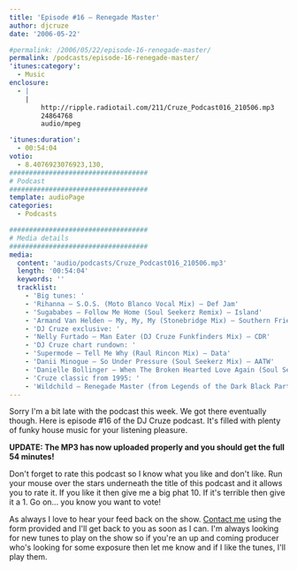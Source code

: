 ```yaml
---
title: 'Episode #16 – Renegade Master'
author: djcruze
date: '2006-05-22'

#permalink: /2006/05/22/episode-16-renegade-master/
permalink: /podcasts/episode-16-renegade-master/
'itunes:category':
  - Music
enclosure:
  - |
    |
        http://ripple.radiotail.com/211/Cruze_Podcast016_210506.mp3
        24864768
        audio/mpeg

'itunes:duration':
  - 00:54:04
votio:
  - 8.4076923076923,130,
###################################
# Podcast
###################################
template: audioPage
categories:
  - Podcasts

###################################
# Media details
###################################
media:
  content: 'audio/podcasts/Cruze_Podcast016_210506.mp3'
  length: '00:54:04'
  keywords: ''
  tracklist:
    - 'Big tunes: '
    - 'Rihanna – S.O.S. (Moto Blanco Vocal Mix) – Def Jam'
    - 'Sugababes – Follow Me Home (Soul Seekerz Remix) – Island'
    - 'Armand Van Helden – My, My, My (Stonebridge Mix) – Southern Fried Records'
    - 'DJ Cruze exclusive: '
    - 'Nelly Furtado – Man Eater (DJ Cruze Funkfinders Mix) – CDR'
    - 'DJ Cruze chart rundown: '
    - 'Supermode – Tell Me Why (Raul Rincon Mix) – Data'
    - 'Danii Minogue – So Under Pressure (Soul Seekerz Mix) – AATW'
    - 'Danielle Bollinger – When The Broken Hearted Love Again (Soul Seekerz Mix) – EsNtion Records'
    - 'Cruze classic from 1995: '
    - 'Wildchild – Renegade Master (from Legends of the Dark Black Part II) – Hi-Life Recordings'
---
```


Sorry I'm a bit late with the podcast this week. We got there eventually though. Here is episode #16 of the DJ Cruze podcast. It's filled with plenty of funky house music for your listening pleasure.

**UPDATE: The MP3 has now uploaded properly and you should get the full 54 minutes!**

Don't forget to rate this podcast so I know what you like and don't like. Run your mouse over the stars underneath the title of this podcast and it allows you to rate it. If you like it then give me a big phat 10. If it's terrible then give it a 1. Go on... you know you want to vote!

As always I love to hear your feed back on the show. [Contact me][3] using the form provided and I'll get back to you as soon as I can. I'm always looking for new tunes to play on the show so if you're an up and coming producer who's looking for some exposure then let me know and if I like the tunes, I'll play them.

[1]: http://ripple.radiotail.com/211/Cruze_Podcast016_210506.mp3
[2]: http://www.djcruze.co.uk/cms/podcasts/feed/rss2
[3]: http://www.djcruze.co.uk/cms/contact/
